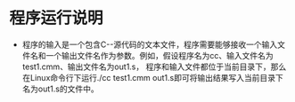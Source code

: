 # 程序运行说明
 - 程序的输入是一个包含C--源代码的文本文件，程序需要能够接收一个输入文件名和一个输出文件名作为参数。例如，假设程序名为cc、输入文件名为test1.cmm、输出文件名为out1.s， 程序和输入文件都位于当前目录下，那么在Linux命令行下运行./cc test1.cmm out1.s即可将输出结果写入当前目录下名为out1.s的文件中。